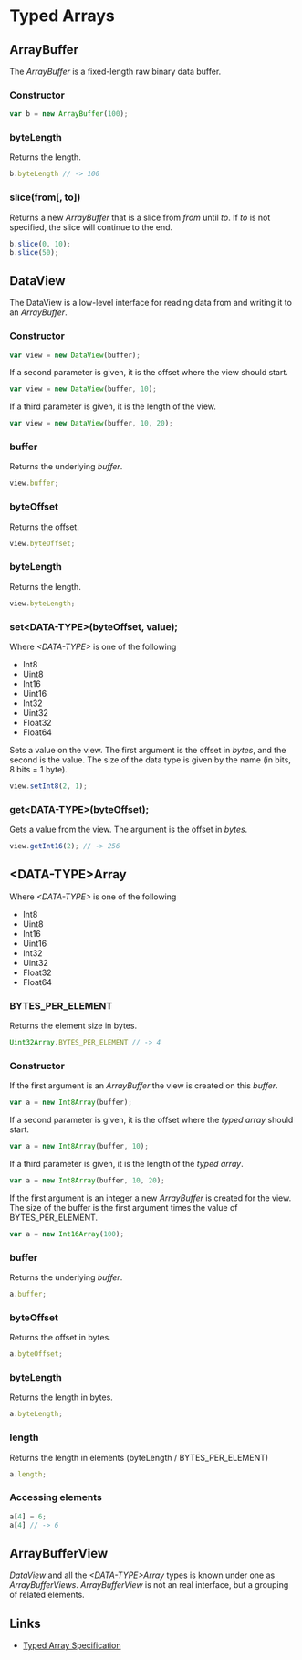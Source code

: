 # Typed Arrays

## ArrayBuffer

The _ArrayBuffer_ is a fixed-length raw binary data buffer.

### Constructor

```javascript
var b = new ArrayBuffer(100);
```

### byteLength

Returns the length.

```javascript
b.byteLength // -> 100
```

### slice(from[, to])

Returns a new _ArrayBuffer_ that is a slice from _from_ until _to_. If _to_ is not specified, the slice will continue to the end.

```javascript
b.slice(0, 10);
b.slice(50);
```


## DataView

The DataView is a low-level interface for reading data from and writing it to an _ArrayBuffer_.

### Constructor

```javascript
var view = new DataView(buffer);
```

If a second parameter is given, it is the offset where the view should start.

```javascript
var view = new DataView(buffer, 10);
```

If a third parameter is given, it is the length of the view.

```javascript
var view = new DataView(buffer, 10, 20);
```

### buffer

Returns the underlying _buffer_.

```javascript
view.buffer;
```

### byteOffset

Returns the offset.

```javascript
view.byteOffset;
```

### byteLength

Returns the length.

```javascript
view.byteLength;
```

### set\<DATA-TYPE\>(byteOffset, value);

Where _\<DATA-TYPE\>_ is one of the following

- Int8
- Uint8
- Int16
- Uint16
- Int32
- Uint32
- Float32
- Float64

Sets a value on the view. The first argument is the offset in *bytes*, and the second is the value. The size of the data type is given by the name (in bits, 8 bits = 1 byte).

```javascript
view.setInt8(2, 1);
```

### get\<DATA-TYPE\>(byteOffset);

Gets a value from the view. The argument is the offset in *bytes*.

```javascript
view.getInt16(2); // -> 256
```

## \<DATA-TYPE\>Array

Where _\<DATA-TYPE\>_ is one of the following

- Int8
- Uint8
- Int16
- Uint16
- Int32
- Uint32
- Float32
- Float64

### BYTES\_PER\_ELEMENT

Returns the element size in bytes.

```javascript
Uint32Array.BYTES_PER_ELEMENT // -> 4
```

### Constructor

If the first argument is an _ArrayBuffer_ the view is created on this _buffer_.

```javascript
var a = new Int8Array(buffer);
```

If a second parameter is given, it is the offset where the _typed array_ should start.

```javascript
var a = new Int8Array(buffer, 10);
```

If a third parameter is given, it is the length of the _typed array_.

```javascript
var a = new Int8Array(buffer, 10, 20);
```

If the first argument is an integer a new _ArrayBuffer_ is created for the view. The size of the buffer is the first argument times the value of BYTES\_PER\_ELEMENT.

```javascript
var a = new Int16Array(100);
```

### buffer

Returns the underlying _buffer_.

```javascript
a.buffer;
```

### byteOffset

Returns the offset in bytes.

```javascript
a.byteOffset;
```

### byteLength

Returns the length in bytes.

```javascript
a.byteLength;
```

### length

Returns the length in elements (byteLength / BYTES\_PER\_ELEMENT)

```javascript
a.length;
```

### Accessing elements

```javascript
a[4] = 6;
a[4] // -> 6
```

## ArrayBufferView

_DataView_ and all the _\<DATA-TYPE\>Array_ types is known under one as _ArrayBufferViews_. _ArrayBufferView_ is not an real interface, but a grouping of related elements.

 
## Links

- [Typed Array Specification](https://www.khronos.org/registry/typedarray/specs/latest/)
